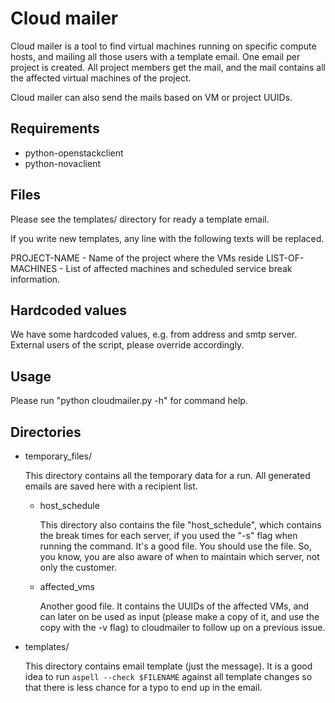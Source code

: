 # Cloud mailer

Cloud mailer is a tool to find virtual machines running on specific compute
hosts, and mailing all those users with a template email. One email per
project is created. All project members get the mail, and the mail contains
all the affected virtual machines of the project.

Cloud mailer can also send the mails based on VM or project UUIDs.

## Requirements

 - python-openstackclient
 - python-novaclient

## Files

Please see the templates/ directory for ready a template email.

If you write new templates, any line with the following texts will be replaced.

   PROJECT-NAME - Name of the project where the VMs reside
   LIST-OF-MACHINES - List of affected machines and scheduled service break
   information.

## Hardcoded values

We have some hardcoded values, e.g. from address and smtp server. External
users of the script, please override accordingly.

## Usage

Please run "python cloudmailer.py -h" for command help.

## Directories

 - temporary_files/

   This directory contains all the temporary data for a run. All generated
   emails are saved here with a recipient list.

   - host_schedule

     This directory also contains the file "host_schedule", which contains the
     break times for each server, if you used the "-s" flag when running the
     command. It's a good file. You should use the file. So, you know, you are
     also aware of when to maintain which server, not only the customer.

   - affected_vms

     Another good file. It contains the UUIDs of the affected VMs, and can
     later on be used as input (please make a copy of it, and use the copy with
     the -v flag) to cloudmailer to follow up on a previous issue.

 - templates/

   This directory contains email template (just the message). It is a good idea
   to run ```aspell --check $FILENAME``` against all template changes so that there
   is less chance for a typo to end up in the email.
